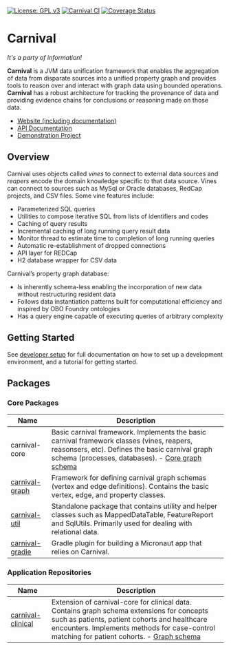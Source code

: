 [![License: GPL v3](https://img.shields.io/badge/License-GPL%20v3-blue.svg)](https://github.com/pennbiobank/pennai/carnival-public/master/LICENSE)
[![Carnival CI](https://github.com/pmbb-ibi/carnival/actions/workflows/carnival_ci.yml/badge.svg)](https://github.com/pmbb-ibi/carnival/actions/workflows/carnival_ci.yml)
<a href='https://coveralls.io/github/pmbb-ibi/carnival?branch=master'><img src='https://coveralls.io/repos/github/pmbb-ibi/carnival/badge.svg?branch=master' alt='Coverage Status' /></a>

# Carnival

*It's a party of information!*

**Carnival** is a JVM data unification framework that enables the aggregation of data from disparate sources into a unified property graph and provides tools to reason over and interact with graph data using bounded operations. **Carnival** has a robust architecture for tracking the provenance of data and providing evidence chains for conclusions or reasoning made on those data.

-   [Website (including documentation)](https://carnival-data.github.io/carnival/)
-   [API Documentation](https://carnival-data.github.io/carnival/groovydoc/index.html)
-   [Demonstration Project](https://github.com/carnival-data/carnival-micronaut)

## <a name="overview"></a> Overview

Carnival uses objects called _vines_ to connect to external data sources and _reapers_ encode the domain knowledge specific to that data source. Vines can connect to sources such as MySql or Oracle databases, RedCap projects, and CSV files. Some vine features include:

-   Parameterized SQL queries
-   Utilities to compose iterative SQL from lists of identifiers and codes
-   Caching of query results
-   Incremental caching of long running query result data
-   Monitor thread to estimate time to completion of long running queries
-   Automatic re-establishment of dropped connections
-   API layer for REDCap
-   H2 database wrapper for CSV data

Carnival’s property graph database:

-   Is inherently schema-less enabling the incorporation of new data without restructuring resident data
-   Follows data instantiation patterns built for computational efficiency and inspired by OBO Foundry ontologies
-   Has a query engine capable of executing queries of arbitrary complexity


## <a name="getting-started"></a> Getting Started

See [developer setup](https://pmbb-ibi.github.io/carnival/#DeveloperSetup) for full documentation on how to set up a development environment, and a tutorial for getting started.

## <a name="package-overview"></a> Packages

### Core Packages

Name | Description
--- | ---
carnival-core | Basic carnival framework. Implements the basic carnival framework classes (vines, reapers, reasonsers, etc). Defines the basic carnival graph schema (processes, databases). - [Core graph schema](https://github.com/pmbb-ibi/carnival/blob/master/app/carnival-core/src/main/groovy/carnival/core/graph/Core.groovy)
[carnival-graph](app/carnival-graph/README.md) | Framework for defining carnival graph schemas (vertex and edge definitions). Contains the basic vertex, edge, and property classes.
[carnival-util](app/carnival-util/README.md) | Standalone package that contains utility and helper classes such as MappedDataTable, FeatureReport and SqlUtils. Primarily used for dealing with relational data.
[carnival-gradle](app/carnival-gradle/README.md) | Gradle plugin for building a Micronaut app that relies on Carnival.


### Application Repositories

Name | Description
--- | ---
[carnival-clinical](app/carnival-clinical/README.md) | Extension of carnival-core for clinical data. Contains graph schema extensions for concepts such as patients, patient cohorts and healthcare encounters. Implements methods for case-control matching for patient cohorts. - [Graph schema](https://github.com/pmbb-ibi/carnival/blob/master/app/carnival-clinical/src/main/groovy/carnival/clinical/graph/Clinical.groovy)

